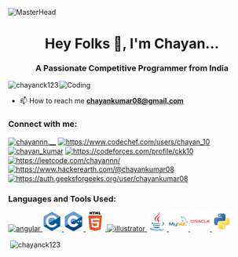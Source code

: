 ![MasterHead](https://i.ibb.co/HgPTtZn/dragon-ball-z-goku-power-wallpaper-1600x480-68.jpg)
<h1 align="center">Hey Folks 👋, I'm Chayan...</h1>
<h3 align="center">A Passionate Competitive Programmer from India</h3>
<img align="right" alt="Coding" width="400" src="https://media.tenor.com/pPKOYQpTO8AAAAAS/monkey-developer.gif">

<p align="left"> <img src="https://komarev.com/ghpvc/?username=chayanck123&label=Profile%20views&color=0e75b6&style=flat" alt="chayanck123" /> </p>

- 📫 How to reach me **chayankumar08@gmail.com**

<h3 align="left">Connect with me:</h3>
<p align="left">
<a href="https://instagram.com/chayannn.__" target="blank"><img align="center" src="https://raw.githubusercontent.com/rahuldkjain/github-profile-readme-generator/master/src/images/icons/Social/instagram.svg" alt="chayannn.__" height="30" width="40" /></a>
<a href="https://www.codechef.com/users/https://www.codechef.com/users/chayan_10" target="blank"><img align="center" src="https://cdn.jsdelivr.net/npm/simple-icons@3.1.0/icons/codechef.svg" alt="https://www.codechef.com/users/chayan_10" height="30" width="40" /></a>
<a href="https://www.hackerrank.com/chayan_kumar" target="blank"><img align="center" src="https://raw.githubusercontent.com/rahuldkjain/github-profile-readme-generator/master/src/images/icons/Social/hackerrank.svg" alt="chayan_kumar" height="30" width="40" /></a>
<a href="https://codeforces.com/profile/https://codeforces.com/profile/ckk10" target="blank"><img align="center" src="https://raw.githubusercontent.com/rahuldkjain/github-profile-readme-generator/master/src/images/icons/Social/codeforces.svg" alt="https://codeforces.com/profile/ckk10" height="30" width="40" /></a>
<a href="https://www.leetcode.com/https://leetcode.com/chayannn/" target="blank"><img align="center" src="https://raw.githubusercontent.com/rahuldkjain/github-profile-readme-generator/master/src/images/icons/Social/leet-code.svg" alt="https://leetcode.com/chayannn/" height="30" width="40" /></a>
<a href="https://www.hackerearth.com/https://www.hackerearth.com/@chayankumar08" target="blank"><img align="center" src="https://raw.githubusercontent.com/rahuldkjain/github-profile-readme-generator/master/src/images/icons/Social/hackerearth.svg" alt="https://www.hackerearth.com/@chayankumar08" height="30" width="40" /></a>
<a href="https://auth.geeksforgeeks.org/user/https://auth.geeksforgeeks.org/user/chayankumar08" target="blank"><img align="center" src="https://raw.githubusercontent.com/rahuldkjain/github-profile-readme-generator/master/src/images/icons/Social/geeks-for-geeks.svg" alt="https://auth.geeksforgeeks.org/user/chayankumar08" height="30" width="40" /></a>
</p>

<h3 align="left">Languages and Tools Used:</h3>
<p align="left"> <a href="https://angular.io" target="_blank" rel="noreferrer"> <img src="https://angular.io/assets/images/logos/angular/angular.svg" alt="angular" width="40" height="40"/> </a> <a href="https://www.cprogramming.com/" target="_blank" rel="noreferrer"> <img src="https://raw.githubusercontent.com/devicons/devicon/master/icons/c/c-original.svg" alt="c" width="40" height="40"/> </a> <a href="https://www.w3schools.com/cpp/" target="_blank" rel="noreferrer"> <img src="https://raw.githubusercontent.com/devicons/devicon/master/icons/cplusplus/cplusplus-original.svg" alt="cplusplus" width="40" height="40"/> </a> <a href="https://www.w3.org/html/" target="_blank" rel="noreferrer"> <img src="https://raw.githubusercontent.com/devicons/devicon/master/icons/html5/html5-original-wordmark.svg" alt="html5" width="40" height="40"/> </a> <a href="https://www.adobe.com/in/products/illustrator.html" target="_blank" rel="noreferrer"> <img src="https://www.vectorlogo.zone/logos/adobe_illustrator/adobe_illustrator-icon.svg" alt="illustrator" width="40" height="40"/> </a> <a href="https://www.java.com" target="_blank" rel="noreferrer"> <img src="https://raw.githubusercontent.com/devicons/devicon/master/icons/java/java-original.svg" alt="java" width="40" height="40"/> </a> <a href="https://www.mysql.com/" target="_blank" rel="noreferrer"> <img src="https://raw.githubusercontent.com/devicons/devicon/master/icons/mysql/mysql-original-wordmark.svg" alt="mysql" width="40" height="40"/> </a> <a href="https://www.oracle.com/" target="_blank" rel="noreferrer"> <img src="https://raw.githubusercontent.com/devicons/devicon/master/icons/oracle/oracle-original.svg" alt="oracle" width="40" height="40"/> </a> <a href="https://www.python.org" target="_blank" rel="noreferrer"> <img src="https://raw.githubusercontent.com/devicons/devicon/master/icons/python/python-original.svg" alt="python" width="40" height="40"/> </a> </p>



<p>&nbsp;<img align="center" src="https://github-readme-stats.vercel.app/api?username=chayanck123&show_icons=true&locale=en" alt="chayanck123" /></p>


